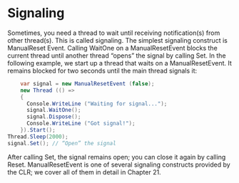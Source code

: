 # Signaling
Sometimes, you need a thread to wait until receiving notification(s) from other thread(s). This is called signaling. The simplest signaling construct is ManualReset Event. Calling WaitOne on a ManualResetEvent blocks the current thread until another thread “opens” the signal by calling Set. In the following example, we start up a thread that waits on a ManualResetEvent. It remains blocked for two seconds until the main thread signals it:
```c#
    var signal = new ManualResetEvent (false);
    new Thread (() =>
    {
      Console.WriteLine ("Waiting for signal...");
      signal.WaitOne();
      signal.Dispose();
      Console.WriteLine ("Got signal!");
    }).Start();
Thread.Sleep(2000);
signal.Set(); // “Open” the signal
```
After calling Set, the signal remains open; you can close it again by calling Reset. ManualResetEvent is one of several signaling constructs provided by the CLR; we
cover all of them in detail in Chapter 21.